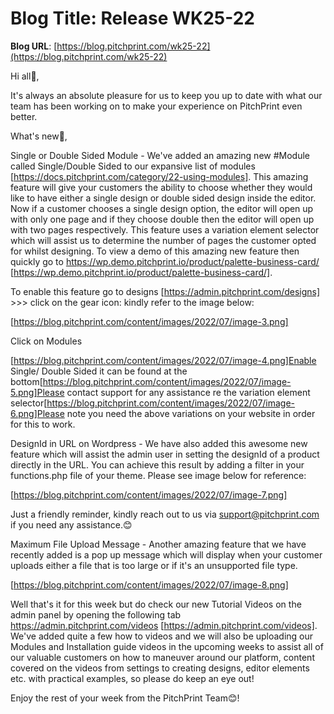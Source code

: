 # **Blog Title**: Release WK25-22

**Blog URL**: [https://blog.pitchprint.com/wk25-22](https://blog.pitchprint.com/wk25-22)

Hi all👋,

It's always an absolute pleasure for us to keep you up to date with what our team has been working on to make your experience on PitchPrint
even better.

What's new🚀,

Single or Double Sided Module - We've added an amazing new #Module called Single/Double Sided to our expansive list of modules
[https://docs.pitchprint.com/category/22-using-modules]. This amazing feature will give your customers the ability to choose whether they
would like to have either a single design or double sided design inside the editor. Now if a customer chooses a single design option, the
editor will open up with only one page and if they choose double then the editor will open up with two pages respectively. This feature uses
a variation element selector which will assist us to determine the number of pages the customer opted for whilst designing. To view a demo
of this amazing new feature then quickly go to https://wp.demo.pitchprint.io/product/palette-business-card/
[https://wp.demo.pitchprint.io/product/palette-business-card/].

To enable this feature go to designs [https://admin.pitchprint.com/designs] >>> click on the gear icon: kindly refer to the image below:

[https://blog.pitchprint.com/content/images/2022/07/image-3.png]

Click on Modules

[https://blog.pitchprint.com/content/images/2022/07/image-4.png]Enable Single/ Double Sided it can be found at the
bottom[https://blog.pitchprint.com/content/images/2022/07/image-5.png]Please contact support for any assistance re the variation element
selector[https://blog.pitchprint.com/content/images/2022/07/image-6.png]Please note you need the above variations on your website in order
for this to work.

DesignId in URL on Wordpress - We have also added this awesome new feature which will assist the admin user in setting the designId of a
product directly in the URL. You can achieve this result by adding a filter in your functions.php file of your theme. Please see image below
for reference:

[https://blog.pitchprint.com/content/images/2022/07/image-7.png]

Just a friendly reminder, kindly reach out to us via support@pitchprint.com if you need any assistance.😊

Maximum File Upload Message - Another amazing feature that we have recently added is a pop up message which will display when your customer
uploads either a file that is too large or if it's an unsupported file type.

[https://blog.pitchprint.com/content/images/2022/07/image-8.png]



Well that's it for this week but do check our new Tutorial Videos on the admin panel by opening the following tab
https://admin.pitchprint.com/videos [https://admin.pitchprint.com/videos]. We've added quite a few how to videos and we will also be
uploading our Modules and Installation guide videos in the upcoming weeks to assist all of our valuable customers on how to maneuver around
our platform, content covered on the videos from settings to creating designs, editor elements etc. with practical examples, so please do
keep an eye out!

Enjoy the rest of your week from the PitchPrint Team😊!

